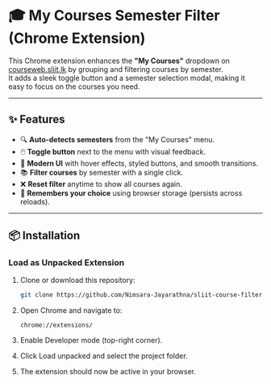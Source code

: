# 🎓 My Courses Semester Filter (Chrome Extension)

This Chrome extension enhances the **"My Courses"** dropdown on [courseweb.sliit.lk](https://courseweb.sliit.lk/) by grouping and filtering courses by semester.  
It adds a sleek toggle button and a semester selection modal, making it easy to focus on the courses you need.

---

## ✨ Features
- 🔍 **Auto-detects semesters** from the "My Courses" menu.
- 🖱️ **Toggle button** next to the menu with visual feedback.
- 🎨 **Modern UI** with hover effects, styled buttons, and smooth transitions.
- 📚 **Filter courses** by semester with a single click.
- ❌ **Reset filter** anytime to show all courses again.
- 💾 **Remembers your choice** using browser storage (persists across reloads).

---

## 📦 Installation

### Load as Unpacked Extension
1. Clone or download this repository:
   ```bash
   git clone https://github.com/Nimsara-Jayarathna/sliit-course-filter-extension.git

2. Open Chrome and navigate to:
   ```
   chrome://extensions/

3. Enable Developer mode (top-right corner).

4. Click Load unpacked and select the project folder.

5. The extension should now be active in your browser.
